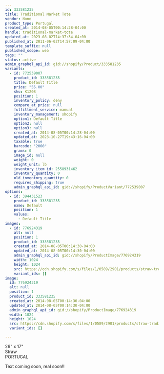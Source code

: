 ```yaml
---
id: 333581235
title: Traditional Market Tote
vendor: None
product_type: Portugal
created_at: 2014-08-05T00:14:28-04:00
handle: traditional-market-tote
updated_at: 2023-08-02T14:37:34-04:00
published_at: 2011-06-02T14:57:09-04:00
template_suffix: null
published_scope: web
tags: ""
status: active
admin_graphql_api_id: gid://shopify/Product/333581235
variants:
  - id: 772539007
    product_id: 333581235
    title: Default Title
    price: "55.00"
    sku: K1208
    position: 1
    inventory_policy: deny
    compare_at_price: null
    fulfillment_service: manual
    inventory_management: shopify
    option1: Default Title
    option2: null
    option3: null
    created_at: 2014-08-05T00:14:28-04:00
    updated_at: 2023-10-27T19:43:16-04:00
    taxable: true
    barcode: "2060"
    grams: 0
    image_id: null
    weight: 0
    weight_unit: lb
    inventory_item_id: 2558931462
    inventory_quantity: 0
    old_inventory_quantity: 0
    requires_shipping: true
    admin_graphql_api_id: gid://shopify/ProductVariant/772539007
options:
  - id: 394431523
    product_id: 333581235
    name: Default
    position: 1
    values:
      - Default Title
images:
  - id: 776924319
    alt: null
    position: 1
    product_id: 333581235
    created_at: 2014-08-05T00:14:30-04:00
    updated_at: 2014-08-05T00:14:30-04:00
    admin_graphql_api_id: gid://shopify/ProductImage/776924319
    width: 1024
    height: 1024
    src: https://cdn.shopify.com/s/files/1/0589/2901/products/straw-traditional-market-tote.jpeg?v=1407212070
    variant_ids: []
image:
  id: 776924319
  alt: null
  position: 1
  product_id: 333581235
  created_at: 2014-08-05T00:14:30-04:00
  updated_at: 2014-08-05T00:14:30-04:00
  admin_graphql_api_id: gid://shopify/ProductImage/776924319
  width: 1024
  height: 1024
  src: https://cdn.shopify.com/s/files/1/0589/2901/products/straw-traditional-market-tote.jpeg?v=1407212070
  variant_ids: []

---
```


26" x 17"  
Straw  
PORTUGAL

Text coming soon, real soon!!